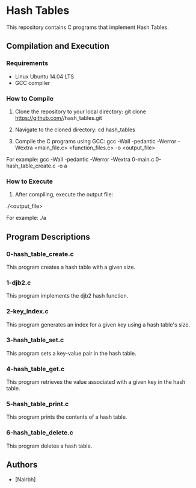 # Hash Tables

This repository contains C programs that implement Hash Tables.

## Compilation and Execution

### Requirements

* Linux Ubuntu 14.04 LTS
* GCC compiler

### How to Compile

1. Clone the repository to your local directory:
git clone https://github.com/<username>/hash_tables.git


2. Navigate to the cloned directory:
cd hash_tables


3. Compile the C programs using GCC:
gcc -Wall -pedantic -Werror -Wextra <main_file.c> <function_files.c> -o <output_file>

For example:
gcc -Wall -pedantic -Werror -Wextra 0-main.c 0-hash_table_create.c -o a

### How to Execute

1. After compiling, execute the output file:

./<output_file>

For example:
./a

## Program Descriptions

### 0-hash_table_create.c

This program creates a hash table with a given size.

### 1-djb2.c

This program implements the djb2 hash function.

### 2-key_index.c

This program generates an index for a given key using a hash table's size.

### 3-hash_table_set.c

This program sets a key-value pair in the hash table.

### 4-hash_table_get.c

This program retrieves the value associated with a given key in the hash table.

### 5-hash_table_print.c

This program prints the contents of a hash table.

### 6-hash_table_delete.c

This program deletes a hash table.

## Authors

* [Nairbh]
